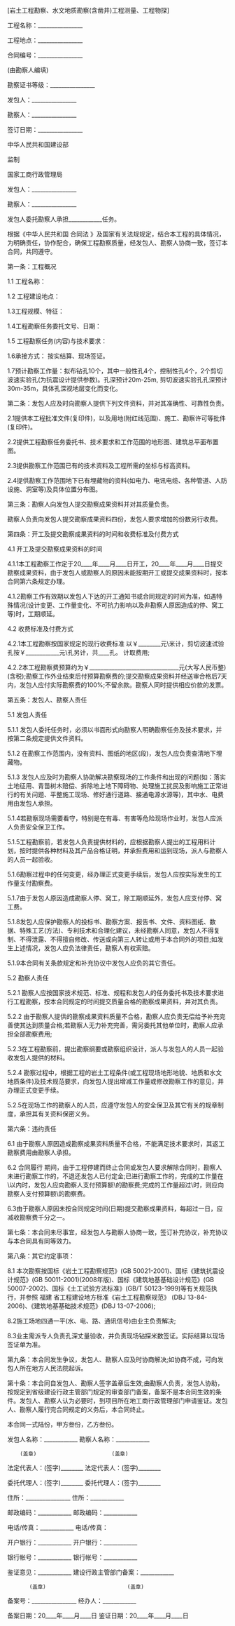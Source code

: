 
 


[岩土工程勘察、水文地质勘察(含凿井)工程测量、工程物探]


工程名称：________________


工程地点：________________


合同编号：________________


(由勘察人编填)


勘察证书等级：________________


发包人：________________


勘察人：________________


签订日期：________________


中华人民共和国建设部


监制


国家工商行政管理局


发包人：________________


勘察人：________________


发包人委托勘察人承担____________任务。


根据《中华人民共和国
合同法
》及国家有关法规规定，结合本工程的具体情况，为明确责任，协作配合，确保工程勘察质量，经发包人、勘察人协商一致，签订本合同，共同遵守。


第一条：工程概况


1.1 工程名称：


1.2 工程建设地点：


1.3工程规模、特征：


1.4工程勘察任务委托文号、日期：


1.5 工程勘察任务(内容)与技术要求：


1.6承接方式： 按实结算、现场签证。


1.7预计勘察工作量：拟布钻孔10个，其中一般性孔4个，控制性孔4个，2个剪切波速实验孔(为抗震设计提供参数)。孔深预计20m-25m, 剪切波速实验孔孔深预计30m-35m，具体孔深视地层变化而变化。


第二条：发包人应及时向勘察人提供下列文件资料，并对其准确性、可靠性负责。


2.1提供本工程批准文件(复印件)，以及用地(附红线范围)、施工、勘察许可等批件(复印件)。


2.2提供工程勘察任务委托书、技术要求和工作范围的地形图、建筑总平面布置图。


2.3提供勘察工作范围已有的技术资料及工程所需的坐标与标高资料。


2.4提供勘察工作范围地下已有埋藏物的资料(如电力、电讯电缆、各种管道、人防设施、洞室等)及具体位置分布图。


第三条：勘察人向发包人提交勘察成果资料并对其质量负责。


勘察人负责向发包人提交勘察成果资料四份，发包人要求增加的份数另行收费。


第四条：开工及提交勘察成果资料的时间和收费标准及付费方式


4.1 开工及提交勘察成果资料的时间


4.1.1本工程勘察工作定于20____年____月____日开工，20____年____月____日提交勘察成果资料，由于发包人或勘察人的原因未能按期开工或提交成果资料时，按本合同第六条规定办理。


4.1.2勘察工作有效期以发包人下达的开工通知书或合同规定的时间为准，如遇特殊情况(设计变更、工作量变化、不可抗力影响以及非勘察人原因造成的停、窝工等)时，工期顺延。


4.2 收费标准及付费方式


4.2.1本工程勘察按国家规定的现行收费标准 以￥________元\米计，剪切波速试验孔按￥____________元\孔另计，共____孔。 计取费用;


4.2.2本工程勘察费预算约为￥________________________________元(大写人民币整)(含税);勘察工作外业结束后付预算勘察费的\;提交勘察成果资料并经送审合格后7天内，发包人应付实际勘察费的100%;不留余款。勘察人同时提供相应价款的发票。


第五条：发包人、勘察人责任


5.1 发包人责任


5.1.1 发包人委托任务时，必须以书面形式向勘察人明确勘察任务及技术要求，并按第二条规定提供文件资料。


5.1.2 在勘察工作范围内，没有资料、图纸的地区(段)，发包人应负责查清地下埋藏物。


5.1.3 发包人应及时为勘察人协助解决勘察现场的工作条件和出现的问题(如：落实土地征用、青苗树木赔偿、拆除地上地下障碍物、处理施工扰民及影响施工正常进行的有关问题、平整施工现场、修好通行道路、接通电源水源等)，其中水、电费用由发包人承担。


5.1.4若勘察现场需要看守，特别是在有毒、有害等危险现场作业时，发包人应派人负责安全保卫工作。


5.1.5工程勘察前，若发包人负责提供材料的，应根据勘察人提出的工程用料计划，按时提供各种材料及其产品合格证明，并承担费用和运到现场，派人与勘察人的人员一起验收。


5.1.6勘察过程中的任何变更，经办理正式变更手续后，发包人应按实际发生的工作量支付勘察费。


5.1.7由于发包人原因造成勘察人停、窝工，除工期顺延外，发包人应支付停、窝工费。


5.1.8发包人应保护勘察人的投标书、勘察方案、报告书、文件、资料图纸、数据、特殊工艺(方法)、专利技术和合理化建议，未经勘察人同意，发包人不得复制、不得泄露、不得擅自修改、传送或向第三人转让或用于本合同外的项目;如发生上述情况，发包人应负法律责任，勘察人有权索赔。


5.1.9本合同有关条款规定和补充协议中发包人应负的其它责任。


5.2 勘察人责任


5.2.1 勘察人应按国家技术规范、标准、规程和发包人的任务委托书及技术要求进行工程勘察，按本合同规定的时间提交质量合格的勘察成果资料，并对其负责。


5.2.2 由于勘察人提供的勘察成果资料质量不合格，勘察人应负责无偿给予补充完善使其达到质量合格;若勘察人无力补充完善，需另委托其他单位时，勘察人应承担全部勘察费用;


5.2.3在工程勘察前，提出勘察纲要或勘察组织设计，派人与发包人的人员一起验收发包人提供的材料。


5.2.4 勘察过程中，根据工程的岩土工程条件(或工程现场地形地貌、地质和水文地质条件)及技术规范要求，向发包人提出增减工作量或修改勘察工作的意见，并办理正式变更手续。


5.2.5在现场工作的勘察人的人员，应遵守发包人的安全保卫及其它有关的规章制度，承担其有关资料保密义务。


第六条：违约责任


6.1 由于勘察人原因造成勘察成果资料质量不合格，不能满足技术要求时，其返工勘察费用由勘察人承担。


6.2 
合同履行
期间，由于工程停建而终止合同或发包人要求解除合同时，勘察人未进行勘察工作的，不退还发包人已付定金;已进行勘察工作的，完成的工作量在\以内时，发包人应向勘察人支付预算额\的勘察费;完成的工作量超过\时，则应向勘察人支付预算额\的勘察费。


6.3由于勘察人原因未按合同规定时间(日期)提交勘察成果资料，每超过一日，应减收勘察费千分之一。


第七条：本合同未尽事宜，经发包人与勘察人协商一致，签订补充协议，补充协议与本合同具有同等效力。


第八条：其它约定事项：


8.1 本次勘察按国标《岩土工程勘察规范》(GB 50021-2001)、国标《建筑抗震设计规范》(GB 50011-2001)(2008年版)、国标《建筑地基基础设计规范》(GB 50007-2002)、国标《土工试验方法标准》(GB/T 50123-1999)等有关规范执行，并参照
福建
省工程建设地方标准《岩土工程勘察规范》 (DBJ 13-84-2006)、《建筑地基基础技术规范》(DBJ 13-07-2006);


8.2施工场地四通一平(水、电、路、通讯信号)由业主负责解决;


8.3业主需派专人负责孔深丈量验收，并负责现场钻探米数签证。实际结算以现场签证单为准。


第九条：本合同发生争议，发包人、勘察人应及时协商解决;如协商不成，可向发包人所在地方人民法院起诉。


第十条：本合同自发包人、勘察人签字盖章后生效;由勘察人负责，发包人协助，按规定到省级建设行政主管部门规定的审查部门备案，备案不是本合同生效的条件。发包人、勘察人认为必要时，到项目所在地工商行政管理部门申请鉴证。发包人、勘察人履行完合同规定的义务后，本合同终止。


本合同一式陆份，甲方叁份，乙方叁份。


发包人名称：____________       勘察人名称：____________


        (盖章)                        (盖章)


法定代表人：(签字)________     法定代表人：(签字)________


委托代理人：(签字)________     委托代理人：(签字)________


住所：________________         住所：____________


邮政编码：____________         邮政编码：____________


电话/传真：____________        电话/传真：


开户银行：____________         开户银行：____________


银行帐号：____________         银行帐号：____________


鉴证意见：____________         建设行政主管部门备案：____________


           (盖章)                          (盖章)


备案号：________________       经办人：____________


备案日期：20____年____月____日 鉴证日期：20____年____月____日
 


 

 
 
 
 
 
  


  
 

  


  


  
 
 
 
 


